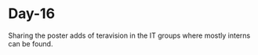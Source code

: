 # Day-16
Sharing the poster adds of teravision in the IT groups where mostly interns can be found.   
